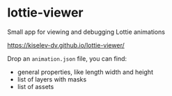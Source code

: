 # lottie-viewer
Small app for viewing and debugging Lottie animations

https://kiselev-dv.github.io/lottie-viewer/

Drop an `animation.json` file, you can find:

* general properties, like length width and height
* list of layers with masks
* list of assets
